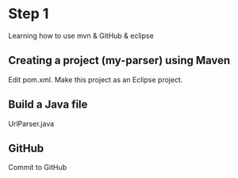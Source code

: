 # Step 1
Learning how to use mvn & GitHub & eclipse
## Creating a project (my-parser) using Maven
 Edit pom.xml.
 Make this project as an Eclipse project.

## Build a Java file
 UrlParser.java 

## GitHub
Commit to GitHub
